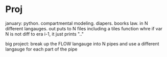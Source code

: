 # Proj

january: python. compartmental modeling. diapers. boorks law. in N different langauges. out puts to N files including a tiles function whre if var N is not diff to era i-1, it just prints ".."

big project: break up the FLOW langauge into N pipes and use a different langauge for each part of the pipe
